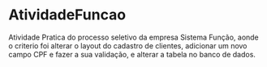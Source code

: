 # AtividadeFuncao
Atividade Pratica do processo seletivo da empresa Sistema Função, aonde o criterio foi alterar o layout do cadastro de clientes, adicionar um novo campo CPF e fazer a sua validação, e alterar a tabela no banco de dados.
